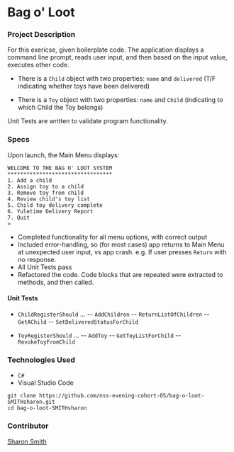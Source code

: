 # Bag o' Loot

### Project Description 

For this exericse, given boilerplate code. The application displays a command line prompt, reads user input, and then based on the input value, executes other code. 

- There is a `Child` object with two properties: `name` and `delivered` (T/F indicating whether toys have been delivered)

- There is a `Toy` object with two properties: `name` and `Child` (indicating to which Child the Toy belongs)

Unit Tests are written to validate program functionality. 


### Specs
Upon launch, the Main Menu displays:
```
WELCOME TO THE BAG O' LOOT SYSTEM
*********************************
1. Add a child
2. Assign toy to a child
3. Remove toy from child
4. Review child's toy list
5. Child toy delivery complete
6. Yuletime Delivery Report
7. Quit
> 
```

- Completed functionality for all menu options, with correct output
- Included error-handling, so (for most cases) app returns to Main Menu at unexpected user input, vs app crash. e.g. If user presses `Return` with no response. 
- All Unit Tests pass
- Refactored the code. Code blocks that are repeated were extracted to methods, and then called. 

#### Unit Tests
- `ChildRegisterShould` ...
  -- `AddChildren`
  -- `ReturnListOfChildren`
  -- `GetAChild`
  -- `SetDeliveredStatusForChild`
  
- `ToyRegisterShould` ... 
  -- `AddToy`
  -- `GetToyListForChild`
  -- `RevokeToyFromChild`


### Technologies Used
- `C#`
- Visual Studio Code


```
git clone https://github.com/nss-evening-cohort-05/bag-o-loot-SMITHsharon.git
cd bag-o-loot-SMITHsharon
```

### Contributor
[Sharon Smith](https://github.com/SMITHsharon)
